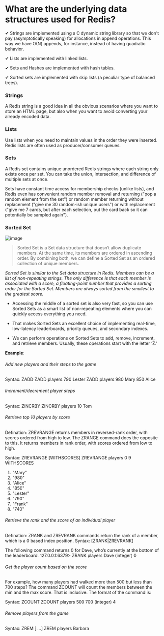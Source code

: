 # What are the underlying data structures used for Redis?

✔ Strings are implemented using a C dynamic string library so that we don't pay (asymptotically speaking) for allocations in append operations. This way we have O(N) appends, for instance, instead of having quadratic behavior.

✔ Lists are implemented with linked lists.

✔ Sets and Hashes are implemented with hash tables.

✔ Sorted sets are implemented with skip lists (a peculiar type of balanced trees).

### Strings
A Redis string is a good idea in all the obvious scenarios where you want to store an HTML page, but also when you want to avoid converting your already encoded data. 

### Lists 
Use lists when you need to maintain values in the order they were inserted. Redis lists are often used as producer/consumer queues.

### Sets
A Redis set contains unique unordered Redis strings where each string only exists once per set.
You can take the union, intersection, and difference of multiple sets at once.

Sets have constant time access for membership checks (unlike lists), and 
Redis even has convenient random member removal and returning ("pop a random element from the set") or random member returning without replacement ("give me 30 random-ish unique users") or with replacement ("give me 7 cards, but after each selection, put the card back so it can potentially be sampled again").

### Sorted Set 
![image](https://user-images.githubusercontent.com/33947539/149495856-9d2a3ad1-db9a-4396-976e-1009a12d8cdd.png)

>Sorted Set is a Set data structure that doesn’t allow duplicate members. At the same time, its members are ordered in ascending order. By combining both, we can define a Sorted Set as an ordered collection of unique members.

*Sorted Set is similar to the Set data structure in Redis. Members can be a list of non-repeating strings. The only difference is that each member is associated with a score, a floating-point number that provides a sorting order for the Sorted Set. Members are always sorted from the smallest to the greatest score.*

- Accessing the middle of a sorted set is also very fast, so you can use Sorted Sets as a smart list of non-repeating elements where you can quickly access everything you need.

- That makes Sorted Sets an excellent choice of implementing real-time, low-latency leaderboards, priority queues, and secondary indexes.
- We can perform operations on Sorted Sets to add, remove, increment, and retrieve members. Usually, these operations start with the letter ‘Z.’

**Example**:

###### Add new players and their steps to the game
Syntax: ZADD <key> <score> <member>
        ZADD players 790 Lester
        ZADD players 980 Mary 850 Alice

###### Increment/decrement player steps
Syntax: ZINCRBY <key> <increment> <member>
        ZINCRBY players 10 Tom

###### Retrieve top 10 players by score
Defination: ZREVRANGE returns members in reversed-rank order, with scores ordered from high to low. 
            The ZRANGE command does the opposite to this. It returns members in rank order, with scores ordered from low to high.
  
Syntax: ZREVRANGE <key> <start> <stop> [WITHSCORES]
        ZREVRANGE players 0 9 WITHSCORES
1) "Mary"
2) "980"
3) "Alice"
4) "850"
5) "Lester"
6) "790"
7) "Frank"
8) "740"
 
###### Retrieve the rank and the score of an individual player
Defination: ZRANK and ZREVRANK commands return the rank of a member, which is a 0 based index position.
Syntax:     [ZRANK|ZREVRANK] <key> <member>

The following command returns 0 for Dave, who’s currently at the bottom of the leaderboard.
127.0.0.1:6379> ZRANK players Dave
(integer) 0
  
###### Get the player count based on the score
For example, how many players had walked more than 500 but less than 700 steps?
The command ZCOUNT will count the members between the min and the max score. That is inclusive. The format of the command is:

Syntax: ZCOUNT <key> <min> <max>
ZCOUNT players 500 700
(integer) 4
  
###### Remove players from the game
Syntax: ZREM <key> <member> [<member> …]
      ZREM players Barbara
  


